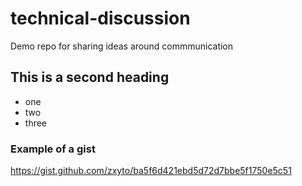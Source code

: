 # technical-discussion
Demo repo for sharing ideas around commmunication


## This is a second heading
* one
* two
* three

### Example of a gist
https://gist.github.com/zxyto/ba5f6d421ebd5d72d7bbe5f1750e5c51
